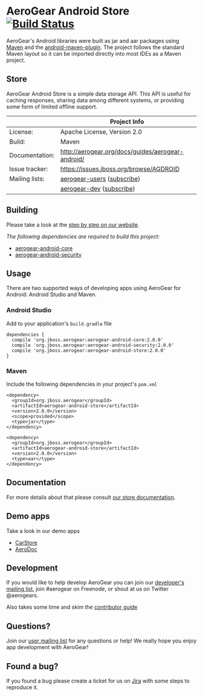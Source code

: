 # AeroGear Android Store [![Build Status](https://travis-ci.org/aerogear/aerogear-android-store.png)](https://travis-ci.org/aerogear/aerogear-android-store)

AeroGear's Android libraries were built as jar and aar packages using [Maven](http://maven.apache.org/) and the [android-maven-plugin](https://github.com/jayway/maven-android-plugin). The project follows the standard Maven layout so it can be imported directly into most IDEs as a Maven project.

## Store

AeroGear Android Store is a simple data storage API. This API is useful for caching responses, sharing data among different systems, or providing some form of limited offline support.

|                 | Project Info  |
| --------------- | ------------- |
| License:        | Apache License, Version 2.0  |
| Build:          | Maven  |
| Documentation:  | http://aerogear.org/docs/guides/aerogear-android/  |
| Issue tracker:  | https://issues.jboss.org/browse/AGDROID  |
| Mailing lists:  | [aerogear-users](http://aerogear-users.1116366.n5.nabble.com/) ([subscribe](https://lists.jboss.org/mailman/listinfo/aerogear-users))  |
|                 | [aerogear-dev](http://aerogear-dev.1069024.n5.nabble.com/) ([subscribe](https://lists.jboss.org/mailman/listinfo/aerogear-dev)) 

## Building

Please take a look at the [step by step on our website](http://aerogear.org/docs/guides/aerogear-android/how-to-build-aerogear-android/). 

*The following dependencies are required to build this project:*

* [aerogear-android-core](http://github.com/aerogear/aerogear-android-core) 
* [aerogear-android-security](http://github.com/aerogear/aerogear-android-security) 

## Usage

There are two supported ways of developing apps using AeroGear for Android: Android Studio and Maven.

### Android Studio

Add to your application's `build.gradle` file

```
dependencies {
  compile 'org.jboss.aerogear:aerogear-android-core:2.0.0'
  compile 'org.jboss.aerogear:aerogear-android-security:2.0.0'
  compile 'org.jboss.aerogear:aerogear-android-store:2.0.0'
}
```

### Maven

Include the following dependencies in your project's `pom.xml`

```
<dependency>
  <groupId>org.jboss.aerogear</groupId>
  <artifactId>aerogear-android-store</artifactId>
  <version>2.0.0</version>
  <scope>provided</scope>
  <type>jar</type>
</dependency>

<dependency>
  <groupId>org.jboss.aerogear</groupId>
  <artifactId>aerogear-android-store</artifactId>
  <version>2.0.0</version>
  <type>aar</type>
</dependency>
```

## Documentation

For more details about that please consult [our store documentation](http://aerogear.org/docs/guides/aerogear-android/store/).

## Demo apps

Take a look in our demo apps

* [CarStore](https://github.com/aerogear/aerogear-android-cookbook/blob/master/CarStore)
* [AeroDoc](https://github.com/aerogear/aerogear-android-cookbook/blob/master/AeroDoc)

## Development

If you would like to help develop AeroGear you can join our [developer's mailing list](https://lists.jboss.org/mailman/listinfo/aerogear-dev), join #aerogear on Freenode, or shout at us on Twitter @aerogears.

Also takes some time and skim the [contributor guide](http://aerogear.org/docs/guides/Contributing/)

## Questions?

Join our [user mailing list](https://lists.jboss.org/mailman/listinfo/aerogear-users) for any questions or help! We really hope you enjoy app development with AeroGear!

## Found a bug?

If you found a bug please create a ticket for us on [Jira](https://issues.jboss.org/browse/AGDROID) with some steps to reproduce it.


